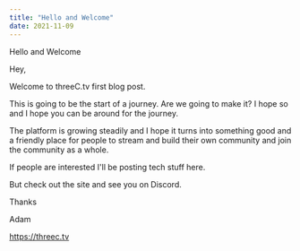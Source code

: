 ```yaml
---
title: "Hello and Welcome"
date: 2021-11-09
---
```


Hello and Welcome


Hey,


Welcome to threeC.tv first blog post.


This is going to be the start of a journey. Are we going to make it? I hope so and I hope you can be around for the journey.


The platform is growing steadily and I hope it turns into something good and a friendly place for people to stream and build their own community and join the community as a whole.


If people are interested I'll be posting tech stuff here.


But check out the site and see you on Discord.


Thanks


Adam


https://threec.tv
